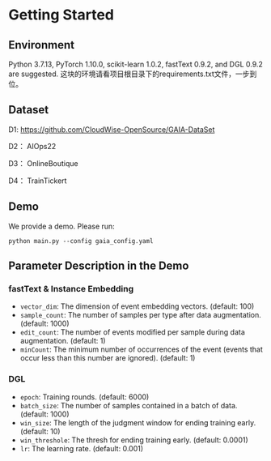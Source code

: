 # Getting Started

## Environment

Python 3.7.13, PyTorch 1.10.0, scikit-learn 1.0.2, fastText 0.9.2, and DGL 0.9.2 are suggested.
这块的环境请看项目根目录下的requirements.txt文件，一步到位。

## Dataset

D1: https://github.com/CloudWise-OpenSource/GAIA-DataSet

D2： AIOps22

D3： OnlineBoutique

D4： TrainTickert

## Demo

We provide a demo. Please run:

```
python main.py --config gaia_config.yaml
```

## Parameter Description in the Demo

### fastText \& Instance Embedding

* `vector_dim`: The dimension of event embedding vectors. (default: 100)
* `sample_count`: The number of samples per type after data augmentation. (default: 1000)
* `edit_count`: The number of events modified per sample during data augmentation. (default: 1)
* `minCount`: The minimum number of occurrences of the event (events that occur less than this number are ignored). (default: 1)

### DGL

* `epoch`: Training rounds. (default: 6000)
* `batch_size`: The number of samples contained in a batch of data. (default: 1000)
* `win_size`: The length of the judgment window for ending training early. (default: 10)
* `win_threshole`: The thresh for ending training early. (default: 0.0001)
* `lr`: The learning rate. (default: 0.001)

